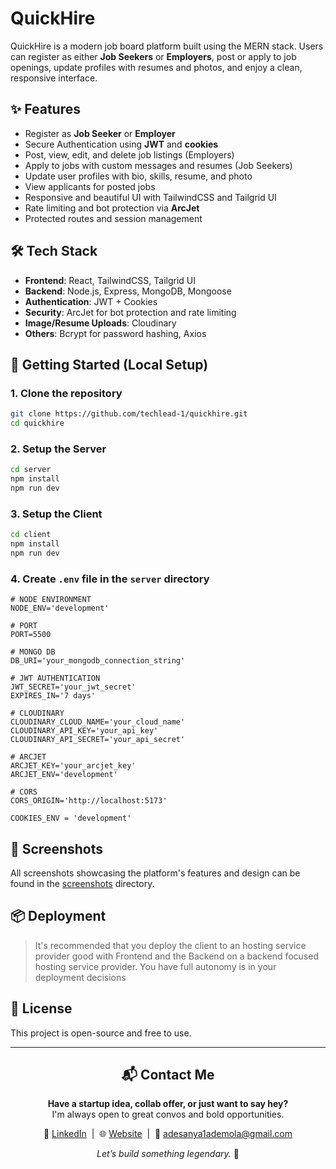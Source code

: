 # QuickHire

QuickHire is a modern job board platform built using the MERN stack. Users can register as either **Job Seekers** or **Employers**, post or apply to job openings, update profiles with resumes and photos, and enjoy a clean, responsive interface.

## ✨ Features

- Register as **Job Seeker** or **Employer**
- Secure Authentication using **JWT** and **cookies**
- Post, view, edit, and delete job listings (Employers)
- Apply to jobs with custom messages and resumes (Job Seekers)
- Update user profiles with bio, skills, resume, and photo 
- View applicants for posted jobs
- Responsive and beautiful UI with TailwindCSS and Tailgrid UI
- Rate limiting and bot protection via **ArcJet**
- Protected routes and session management

## 🛠 Tech Stack

- **Frontend**: React, TailwindCSS, Tailgrid UI
- **Backend**: Node.js, Express, MongoDB, Mongoose
- **Authentication**: JWT + Cookies
- **Security**: ArcJet for bot protection and rate limiting
- **Image/Resume Uploads**: Cloudinary
- **Others**: Bcrypt for password hashing, Axios

## 🚀 Getting Started (Local Setup)

### 1. Clone the repository

```bash
git clone https://github.com/techlead-1/quickhire.git
cd quickhire
```

### 2. Setup the Server

```bash
cd server
npm install
npm run dev
```

### 3. Setup the Client

```bash
cd client
npm install
npm run dev
```

### 4. Create `.env` file in the `server` directory

```env
# NODE ENVIRONMENT
NODE_ENV='development'

# PORT
PORT=5500

# MONGO DB
DB_URI='your_mongodb_connection_string'

# JWT AUTHENTICATION
JWT_SECRET='your_jwt_secret'
EXPIRES_IN='7 days'

# CLOUDINARY
CLOUDINARY_CLOUD_NAME='your_cloud_name'
CLOUDINARY_API_KEY='your_api_key'
CLOUDINARY_API_SECRET='your_api_secret'

# ARCJET
ARCJET_KEY='your_arcjet_key'
ARCJET_ENV='development'

# CORS
CORS_ORIGIN='http://localhost:5173'

COOKIES_ENV = 'development'
```

## 📸 Screenshots

All screenshots showcasing the platform's features and design can be found in the [screenshots](./screenshots/) directory.

## 📦 Deployment

> It's recommended that you deploy the client to an hosting service provider good with Frontend and the Backend on a backend focused hosting service provider. You have full autonomy is in your deployment decisions 

## 📄 License

This project is open-source and free to use.

---

<h2 align="center">📬 Contact Me</h2>

<p align="center">
  <b>Have a startup idea, collab offer, or just want to say hey?</b><br />
  I'm always open to great convos and bold opportunities.
</p>

<p align="center">
  🔗 <a href="https://www.linkedin.com/in/mike-lead/">LinkedIn</a> &nbsp;|&nbsp;
  🌐 <a href="https://thestartupdev.com">Website</a> &nbsp;|&nbsp;
  📧 <a href="mailto:adesanya1ademola@gmail.com">adesanya1ademola@gmail.com</a>
</p>

<p align="center">
  <i>Let’s build something legendary.</i> 🚀
</p>
